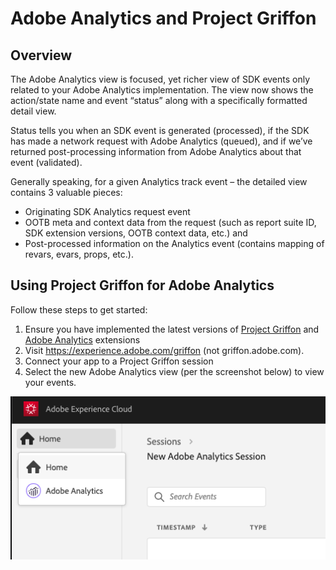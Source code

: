 # Adobe Analytics and Project Griffon

## Overview

The Adobe Analytics view is focused, yet richer view of SDK events only related to your Adobe Analytics implementation. The view now shows the action/state name and event “status” along with a specifically formatted detail view. 

Status tells you when an SDK event is generated \(processed\), if the SDK has made a network request with Adobe Analytics \(queued\), and if we’ve returned post-processing information from Adobe Analytics about that event \(validated\).

Generally speaking, for a given Analytics track event – the detailed view contains 3 valuable pieces:

* Originating SDK Analytics request event
* OOTB meta and context data from the request \(such as report suite ID, SDK extension versions, OOTB context data, etc.\) and
* Post-processed information on the Analytics event \(contains mapping of revars, evars, props, etc.\).

## Using Project Griffon for Adobe Analytics

Follow these steps to get started:

1. Ensure you have implemented the latest versions of [Project Griffon](../set-up-project-griffon.md) and [Adobe Analytics](../../../using-mobile-extensions/adobe-analytics/) extensions
2. Visit https://experience.adobe.com/griffon \(not griffon.adobe.com\).
3. Connect your app to a Project Griffon session
4. Select the new Adobe Analytics view \(per the screenshot below\) to view your events.

![](../../../.gitbook/assets/screen-shot-2020-01-13-at-12.04.14-pm.png)



